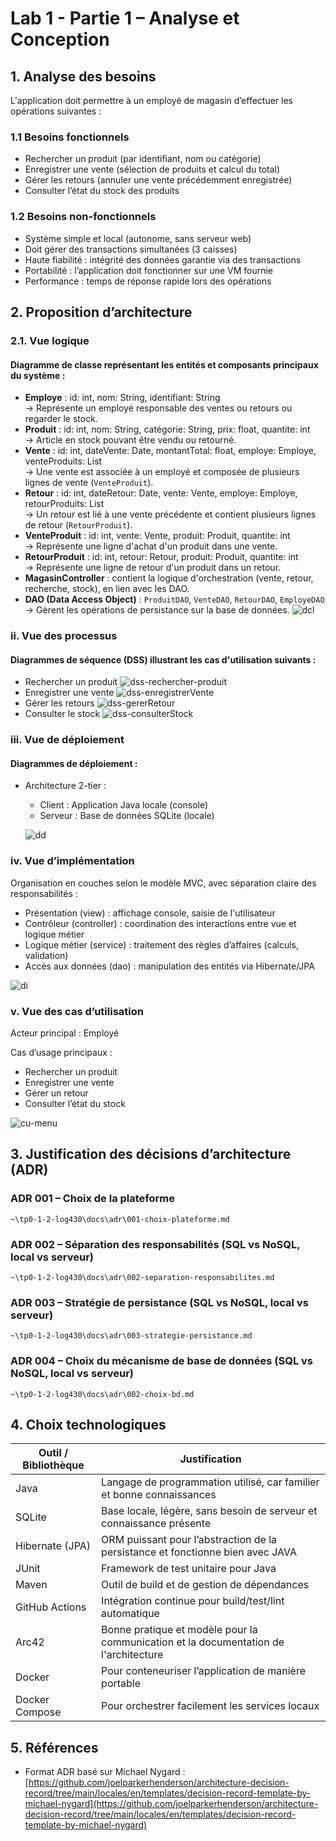 #  Lab 1 - Partie 1 – Analyse et Conception

## 1. Analyse des besoins
L'application doit permettre à un employé de magasin d’effectuer les opérations suivantes :
### 1.1 Besoins fonctionnels
* Rechercher un produit (par identifiant, nom ou catégorie)
* Enregistrer une vente (sélection de produits et calcul du total)
* Gérer les retours (annuler une vente précédemment enregistrée)
* Consulter l’état du stock des produits

### 1.2 Besoins non-fonctionnels
* Système simple et local (autonome, sans serveur web)
* Doit gérer des transactions simultanées (3 caisses)
* Haute fiabilité : intégrité des données garantie via des transactions
* Portabilité : l’application doit fonctionner sur une VM fournie
* Performance : temps de réponse rapide lors des opérations

## 2. Proposition d’architecture
### 2.1. Vue logique
#### Diagramme de classe représentant les entités et composants principaux du système :
- **Employe** : id: int, nom: String, identifiant: String  
  → Représente un employé responsable des ventes ou retours ou regarder le stock.
- **Produit** : id: int, nom: String, catégorie: String, prix: float, quantite: int  
  → Article en stock pouvant être vendu ou retourné.
- **Vente** : id: int, dateVente: Date, montantTotal: float, employe: Employe, venteProduits: List<VenteProduit>  
  → Une vente est associée à un employé et composée de plusieurs lignes de vente (`VenteProduit`).
- **Retour** : id: int, dateRetour: Date, vente: Vente, employe: Employe, retourProduits: List<RetourProduit>  
  → Un retour est lié à une vente précédente et contient plusieurs lignes de retour (`RetourProduit`).
- **VenteProduit** : id: int, vente: Vente, produit: Produit, quantite: int  
  → Représente une ligne d'achat d'un produit dans une vente.
- **RetourProduit** : id: int, retour: Retour, produit: Produit, quantite: int  
  → Représente une ligne de retour d'un produit dans un retour.
- **MagasinController** : contient la logique d'orchestration (vente, retour, recherche, stock), en lien avec les DAO.
- **DAO (Data Access Object)** : `ProduitDAO`, `VenteDAO`, `RetourDAO`, `EmployeDAO`  
  → Gèrent les opérations de persistance sur la base de données.
![dcl](https://img.plantuml.biz/plantuml/svg/hLVDRjiu4BuRy3iGliJUneTYRqPZj4XoQD5itRYREokFLUvIea9IGOjYtsMFSSzz0xrOXp-YI5kAZQ08ajZ3cMzcllaHzLffAdLTyF58Cys1N36QIreKG3P0CawL0Z8dwszADuzE-2V9A4EnGlaDpQbY9LbzM9FfNGs4YvpTrp0RZyQZCt9nSK6kImHkTefKafKPgoX7IpmOZomwkIugBhu1-JuU4KHa6x8WhDJkMoaA_BhMQ9gtvu20MqPBdPxCpTyN90VzTZETTI1Mz9SehApJzve1R3hhJlypqRleLb9iQgPFZIwZ6d8X6Up9CVUlADfoGRtjVKqDCH3XFIU3ozPXt-4AlLfvy6l57xthpaUKy1qoCb2C3VfonmloNcIKNw707HMYr0ZwIMZAqpp1btVH5jg97moE9rSPFARqgxj8k3nEoLKRZpr98hBdDr5GFJJuUEn959izYoDH3hudm8YsMz2YbiEy-VC3uXuydnRvISQaHTYdx3QMdiYPinaWhICqX7IKhJOe1rn2nDX-VFkTzkHyzP1JUVr5EvdFcwQXB3seFOaS71-R9C_-R6JR0axtj-OJbRH3Vsv6RczVlVaGhsblQwJV7O24x0j8yxkY4cDgiptmb2YQFHRlpT0fSG_lsNHBxd2_3jWNeBM4D--GYhKMsR_J0wBFSNtN3y0vV4p8De0FWcqS3jrkcOd2kEXP27kDdRJsYLH53GYbX1nX9KZNeCa0f87Xt6Or1-cscyzENOUQcWrnGwjN8Tkt2963N1gOZQW_S-Xfu1DZZdii2jftuLwZft5ZstqIjNeFVbiSx8fqIVXLSs9SoM8whUsyoJBf_KjySiZc9mTC8ve1Vzknfm8RH_R4vCTDPRGimP2mTfzI5WugVKGV2nVeFQAQYLBLN8Fl-oUrvmFzNUqzPTesxsmZicw1KytGgwFgp5UXsP5QCyxm_eZNognZT3nghtpp-RA7qqLhvrpyRRzO3tZxL7OlLLGUW1u26VXeRM7RDplUFEPuJPLmNpS_p9HKxQRgjm-J75lde6muTZpLa6atKNssRaW6ZQE-xxC6Jx5o70N6ORk5JADYnMl5a1VbWoIWEvSj_vEN4-jiyiU4j1UxWB3irmiN6LfhNCJAAfeO702wyHgSDJiWpV-axi8TZvnM0CJ_r-6w8viTnL8RCrDWnFLG_UfQKlDY4PHD4Du0aRRDJaAP0Re7Vv60hzZBr6xR7k2MW4e2FXQ6iZ8jnr0M4SnPZbSUysOKUkaCgPhF9yQkn6fDyFCvRcoPtda2QYjG26vxF1D59HIpKsNGF0xk894nDsmEBpl3Xa02b65PVFu75Lc9xL91kS5Cpqc1hsgMWWZI82g1_eBDr6WWZPZQ3EyUZ7W8ObwFcaS91TZ824QBsdkapEAoOjvTFwt2GpVmbbQrrKvvMFXMBKCPBh_GU_DsQQWEToQJkgEawxHGWiI_ST7MEOaf0-ya3U2ullbvZGpPD-TV)

### ii. Vue des processus
#### Diagrammes de séquence (DSS) illustrant les cas d'utilisation suivants :
* Rechercher un produit
![dss-rechercher-produit](https://img.plantuml.biz/plantuml/svg/pLRBRXDB4DrRyZ-KlCa49GikEtJ3A_OL5kOIOYGsR3ez5QTHJ_VG3mjs_0ChTYnZrlp1_0bVGbNFqtPu23PO6jipKttgr3cdntxWWt0X5dey2YfeXEbo2L_VVu1pb5Ve-81ee7GsZof0jbO2JgtnLYDz16UrHdSu7er71t1oSW8FPS3eF600QOlIUc621rMKMhs9rSPp4TSk3c9GMdd1vN0L2w4CPFe0gTA-gpO4AMIm3cRf0lAQkGdeBeL4WauCu4rKe8cM5k25yehAIXf7ILLINvWqJ25RIc4C4Ps0y2r_XampL5yqaoYTChnG9rZBi_lW43Hw82wALkt0FnKhuPNfXMZXcrFkC7tuBE49AQlh7A7wn6mVJO6LVAmkq1dIO0Vuh9QRrYP4-cIeHy8Z44HkZQasnCgX5ipB87M3Mb2wKRlKOPEKkGZYWbTFpgmFAuVBvuj9Rzgqsbp407a4BwkD4KxPsgT6V3Y-rue6TskbIVC3Mt9pcBYReZA1LuOH2pGHSc4yZorxvHTVttySHa2nkM95m6ADSb0CfQNRyifIrzGWl2kJ35rRoERJ8p2sE08RGOfGRLRMAKonR7dN8pJ6q1GzwKRip3SPIUpwzg8iaxp4gAWsuSgo0v5lTyb9Z8bPap90Ka4uKLJNb9zUvbEoylQmDLU1oj44TQdO-2Iwq66dP3uTZu1UWm5e74xMrXp2pVDCvOTrCGs1Moo38nSAJBl58Ut6pu6cYmadywZ9IXgJXNuBjnkG-fqhg66V7Ugxd2rcfo_W5jlyt_cpfwtldY-yV3mxdz5aS0BtMpPT7c556QkkQMT5WpqJXcsitd_krFGy7GEvXXG7t8uxRHfdEpq4f4tWqAojulPWBrwJ86qNQPr3NrgJxw0d0NOJj8K-j6PhjuZBIyNJP4tvq9ssBwsCwse3zBnfwkbaRyyCO_JFNeme_f0LDXnBJK_FEaceFUwN_MAM_hT5HjM7VnG1PhMOFvcrCRZHfeNouTz6ddi_4Fo6kf_ApckmMUEpJlmp7UdNWd-eEiubnZL5Qn02XqTiW6Q8BMzspBYpPqR_3Fgk4Nt9B_fnIbidrMUo_VPRtjJ6qEKEvYzp24q-7ZsWz_Ilv1i0)
* Enregistrer une vente
![dss-enregistrerVente](https://img.plantuml.biz/plantuml/svg/ZLVDRjj64BuBq3iCT97SDeUsjm9kubeigiQE54jfBmMADRcojoLtwVqna5kkFVVKMs-1SkuRy4to99rPxd99Mh5Zs9PNcj_l-sQuVc4iqzPLvNHYXIqvBBTR-FZkRyYavZV2MCqrECdXdalBON4l69mhQLJ9ySLgLPPSdqmdqyaSJazFuIott6a3t4AkgbeP9gq1KTMbk7FDmP3HTC9ogpHa-AvwowUJ6aiGkQZH5cOXEYosEPCIWy-0cPXpP7l9RfWHCbKIRSDnP1uIBi_MtYuTHtORhGedRBHBnv7TBuH9j8g7wQHWbbqpmp6GClP6y-thYrc2QDaShfs5me79cuDaMgWMbJbSpBclgJb0Vgk44MWsvqUP828GfOfBXqW7S497yEpx21Xy1wOvb3otGY6QYC6nQ3FuJKB1f85oBl2izopdAMoCrOODs6BaNcM--uK9bALccxyigpbyZTQh0ct4NkICQe62OxAktGY0psfryr-9CaARYablA4RE7z_zuoHqxis_u9dH4An1EK9OgigN7sl63XBhM9Fc-ItNzBDXUbKiH752deEtNwbgWN5EgBuhZYh-WF0ZfL0hB55pZEtkCNRgfYE2ac3A90DCkSqkilCTV46G_tYrlWnDS4Dl_FfJTfK1bdyAp-cyVaCjmCNgPGRFfvDUe6VZLYBtlfnn3MFckj5x03dR8yYt228M9EHUwSeZRaPyjM9X0urq80_a5mBgH5PFa5JdI2hVeCyFokNeZ2cJBPuCrEqecZGmpefI64PR1_M8KaHL4uLrwOpmgwZpOVSyXpk7eoiihgBff5IgHdBGCxzbTuv7Kp0CPsyw0Vpwf2OnJHGbBOEYysxzXg9BS0HtJIGF74XSGNMat5XA19eMoh78QJaTaNC8iYfEMjUUyPEox60RoJ946YfnKCMctrO_vLY5dM54O1cmnU-E9vhjia_pP-AR0XZbRXdznMCcLjh-vmubIW-g071RowN03Owv_o1zqBAsAlyJZ20oaYytI94mjPBYkkpvFq9InItAzEndZBkbc96bht3KSP6Wp-isF3z9yHvXxircURRB1dnjirsiaSTLyf33ftXSlpoUVqmZJiTUX3tHHt2yMH19IukbqpOnoyBpZ4iq3ZS7HAX37isjigpy5BI3Ia8AzFL1Dpr8Hc4hT4DyTYaqBv7lbcGXEqdq-pdpcupTe3xdEFqLDwOzSAsfGT96346wE1hcwJqvUr34B5GeYpGgs1lUhaJtD6nRfsSwC4ThyBEsKUsZy41EVAmE0f1QGkR1dluMtSzrSsWVo0XjkWtWfSGln8xSiAspeGLT44i-jFJ7_iusHkN2R-jX3_6wTUmQuaFvv_LAOdE-G5BuaKIbk97SzBPtIianPvTbF7IhLzliQeSlktKRq8liI_hruAFVEof6qzRhWMOj9NjymaP4x8LaFGMH9Fls4VoUUkc2qxnt0pne5edz_fvzMgjuJxHEjsWs1yj4QTfulKjZkgWapuS5J2SlK6N-7v7_0G00)
* Gérer les retours
![dss-gererRetour](https://img.plantuml.biz/plantuml/svg/bLTDRnit4BqBq7yOw28bTGAqlGLm4zTM6gLEx5XEUYaGKBkKmtJ5LVWXjBTSU-wfjzvQzTn_iFyalwHloEL-oKaGmx2rNCwRDpDlXjGZwuHnVbECHqwvGjBPSaaVtlz1FrHx8mrvJKQwqflnQ3oQql7nCPraJdfZIJhAoissj48xIsgpBTGxN-qjR-AzvrFlLA6iuEtqnc-4qZGhfX8xoz-g_PtnI6IkD3GF2v9j5jf9inQP1BIs9VYyyueAvQWGP8Mo2jksOAmojOLVcfpM-sRBJ6WjpPq92KlrAaFYepFLVmMJs1gbsR08iAN9taZhZAH2MW8N1Qi1_3Dn8wpI0QGi2caIVFt87ivEBcYB504Yg_OvibRznNnt4j5G_k7zdwLHDqeFgR_Yzp0EaEcX1xYHZka1xYq_8aphokmNJdtZI_XV4LUPU-M6v2_ZSdBHFlQSI6taZU8y10-ft3sagx2OW9ednlbUM0I9trBhQez46ba8JgMMI1153U05pNPAq1EraaP34gX-BfnOiVNaihJkniZbY_D9gxEpQh_oZd9F5g5gOLGPfLNhXUvzb-fC3mWk2fb5lpGPgdT2FslAXRPKJDLGOuTYpTwKa9ghBIJge3t7w8nGhelBYstonwF49rAhDG9sDn9qOjfcjXPgS2iQeOljDYIi2BmQoOgTpDXVBMzkkGry2YCsrJ-eMPklwdSdjfA-Xhj53ZMfjSf28PXa8qTWPwW05oGaiqCJf9CAWM4akeCxn5mAiyXdmNoHHzfzZhdS20qdmWTLDRwaHf-XmvX3YCD27jrqDUxWkjK0d2_dv_FJQzhTltj4k-tzkro-nrSNpoAmfHqldCyVNzFJYyNpkFgwHeO1lxt0ydsLqp43n0rumekVdiolvkdTGmwd4IN9zHeYyf0jLFIsX5Gy-Y-qYQdscTz6NRKHkbvC735RMkb39s4U_kj2YJhHtUldENoaMSXF0AtRrDxfvcSegF2cNxrUEuWrge_QKLxjdL25xOgWLbuTWdNrRjR4GPbYy2WZ5HXaQNRJ3ec0mEBeL7fTsWCXViDr32CRlZk0c6QnULZEGOD5MMvH_z1uWbsbIjRxglruHFZfQxKDjjQV8PGqcNQzHEkFofQdTQ_ziHRE6XHwkZWB4nmTM2Dpd0md2jSu0okFZDJpeiaorJzJUfNI5HBP1XZSq1f_CLWeZ5pPQzTysfmT2UspMNZdCREL0vz-4be8vjxkseb2vHq7aV9ICOjsLrEBA9ciD9WGRc3MvzOUEA0NpxAJfm1PyY4sgtDmH1h9uz7t8lhYew6BsK4PZecNbsSdr_DMMkZkvVmwaPRStst7ftxlOVVRiaVuuiUFynYs8sIrLcOJnkqmaUVDgOsqRPHjZdFhcIE6PZfoauqihEnaNkdRAlJvrf-yE82OV66LSLsgwto40behRkA5HcAnnrZdyI5GJ-eMAmiHzoVF5z2l4mvzSFFXPXd0kCKoQ4b6n4ctpJYQqB6-uO1fl8wzPTl-waoZ0t8Xb4_F6nZZselLT0c80q9ulgmbnm_JrBcIgz9dC7HybKgJj3jlTjAxpanak83LFInhMhq9-osud28nyPJ7MTHUvJOXLqbQjntrpIKE89qhO7r9YNRXi7_9ASHzYB1YmxnlaXV6bprghur1D0qQz1JE4xOfLsybB8IrPQPGImwcfJ1ixCNpvVpg6l-kBsfaIrznAn--UDtCvK4pTmFaNkvu-tJx3hAyLbg4ify4POOMuCHMVuSxuSSoVBkeerd8IfF5fkV2TofNEdm_GGLN73KVVSsb4f3fxdi0cRStzsdDD2WR5zrmXscrC3pkngD745Vu2lW_)
* Consulter le stock
![dss-consulterStock](https://img.plantuml.biz/plantuml/svg/XLGxRXin4Eq5w0u3DP83-G96RDYH7CI077-KCWt57Kb4kEIQ7yFfV8TKwL9wK-S6l8bFaXdkQlLnW5IIgE6yD--zuRaFmeLOwdulgA0HflCvl3x_W8arFkg03kZG1ok_zNlztX1EJq_XGWQCpWC6aBQih1ScU51bfTL3JBNd8gwT3MDGMdd1vR2EfL06Hdg8L6c_f_getnCoM0UN-G3vpfKXpAMGIAsDjmJ-41Le5HXDB9TAhf4eUQYSBQ8Alj-hQ08bLKKiO31fRutcKXY3xcW0maDxoW3qDRZqHpEboYd35tK6iOvw--2elm1jLpGC7dI_5YlXbSazhDReDjtRdmmmlRZ9xOIKwQL04F6f8mjeO27yOTlRvc-wcVlH9pVwG8L03GfhJAffP8TQ14M_KFE4Zqh09xL0PqXWqh8GGN1pwcTzM3cStyq6MzUcgLx404K4BrDjX5EsCQfL7uxFDZh12VXKQvGDMgFgVXe6yDKGkIegpsSbchYLywtvScsL9nCBOQX-gDwuh5-VVzgAyQ2oTA6rscMlCwBdKJO46wwjwaHNRWZEkNJaM_Cp4T61YAhAqf6_PQh3shAwaV_k8Y4UKV90RNosyjsdMiOgrIvRGADl8zZ8kCE7s74AJhefPie7R5tseuOMxk4MM0gJqvAl1XlzNimvETqQSWLXR6qcgFdbx7Bo1TwnBn_lRwvt5cIuZGdWSacsHeH8lZgaVVrDfzmYo-usKz8KRpWmz0xcSJScZ_U-7U-ifNVeq45DzvPaXSGA_wFeNZYxS53WDP9aI-jA4LBDmsS7hwPZcF39oZg5O_Xiop7SElKqXhj8EwVeht-uqFHfqYWwPlJo14V1BUaBwz4jPFh5KPARnsKddaHtirOdEyzMHvYti77pS5CUBQq9Fq0ScVo-wlGIiBl1GUWGpz4K-V7-2m00)

### iii. Vue de déploiement
#### Diagrammes de déploiement :
* Architecture 2-tier :
    * Client : Application Java locale (console)
    * Serveur : Base de données SQLite (locale)
    
    ![dd](https://img.plantuml.biz/plantuml/svg/ZL3DIiD04Bu7yWuVEIL853nwa4OzI36qMkZ9osGpwCB-XCss7aJm7Nm9-nnv4v_4sRRYjR2x0_lzpSniZ1JYnfeyYpeQnfscbq3MCdevqsumNhDb5_7p-OKcg5STMSLDO5pMKNF8ipnpNiX5Im8wnbQB8ninAzSjZ5Tak2hmdcT0kWTsCmn6AuhQEomNAvHpsX9klHlzFnrGtWxUfVpYY46KpwvinSNW36lDRr84ZC5BQAYAfFn8VG4zHUfebBoRzAQPl7FJZaUi7Xza574wxxj3bv9AV_zvjdSuFHHrVNtKuWgDKjFtAAiWB9vQbFUwu-18i0lCbqsLl6Vi-ltcVm40)

### iv. Vue d’implémentation
Organisation en couches selon le modèle MVC, avec séparation claire des responsabilités :

* Présentation (view) : affichage console, saisie de l'utilisateur
* Contrôleur (controller) : coordination des interactions entre vue et logique métier
* Logique métier (service) : traitement des règles d’affaires (calculs, validation)
* Accès aux données (dao) : manipulation des entités via Hibernate/JPA

![di](https://img.plantuml.biz/plantuml/svg/XPB1IiGm48RlXRp3i2T5jYXwyY0hrQEiUEWzD4C9JZ8bcIeYmhw39n_1v_1DzabCks2xRkcUmloJVF_yGrPHT93MaSh42Y6KBOBPRhwiQ-Zdsw4NBPOzR3UVi0wrzZRk18CH79kMqddoK1Pm1dUtwrELgQpHrREk4HOLkvoulheypwMvo5yilYxWNMK05UaOeM0VcR1Ckie-vfvMx2Km4OOfGF7NFO990oFj4Hv3oc1b4CeK6OVo2ONRCDJtQI_yXaTyZEOfbxIWVqPxoiwhbthwQ3smNDuSfeLhi0aITDqbE6ntZyRMqpU6GQRxex5cBMRvy_0kxGgzwJ_YBm00)

### v. Vue des cas d’utilisation

Acteur principal : Employé 

Cas d’usage principaux :
* Rechercher un produit
* Enregistrer une vente
* Gérer un retour
* Consulter l’état du stock

![cu-menu](https://img.plantuml.biz/plantuml/svg/NP0nJWD134NxbVOENzi0GYb8KgE89A9A0-80rgorZ9YTYSQUI152oXsek04vnzua9s4sMOfDuURx-VlR2r6AcbfN5chLCLQMcaXjowWPXWJrJLBhh93Qu74wV6D33OdrPL4MP3H4hDkj2tlkXSX6oJVPg7hTYtQ__qPMX75hWfUGc_TuMi45GuxlAdoM1P24yxeyzyBcdMDVI1xR6EfajKAEyhPy695h7xcnel6CCdRibGToEYAVk-C5GcGDAGxGR0GjSxZaD7FkTFZfZagAEa4qc8zXO5uMN_sPmyMOJ1ulgSR2z5gONGlptcN1lZw__Wy0)


## 3. Justification des décisions d’architecture (ADR)
### ADR 001 – Choix de la plateforme
```~\tp0-1-2-log430\docs\adr\001-choix-plateforme.md```
### ADR 002 – Séparation des responsabilités (SQL vs NoSQL, local vs serveur)
`~\tp0-1-2-log430\docs\adr\002-separation-responsabilites.md`    
### ADR 003 – Stratégie de persistance (SQL vs NoSQL, local vs serveur)
`~\tp0-1-2-log430\docs\adr\003-strategie-persistance.md`
### ADR 004 – Choix du mécanisme de base de données (SQL vs NoSQL, local vs serveur)
```~\tp0-1-2-log430\docs\adr\002-choix-bd.md```

## 4. Choix technologiques
| Outil / Bibliothèque | Justification |
|----------------------|---------------|
| Java | Langage de programmation utilisé, car familier et bonne connaissances |
| SQLite | Base locale, légère, sans besoin de serveur et connaissance présente |
| Hibernate (JPA) | ORM puissant pour l’abstraction de la persistance et fonctionne bien avec JAVA |
| JUnit | Framework de test unitaire pour Java |
| Maven | Outil de build et de gestion de dépendances |
| GitHub Actions | Intégration continue pour build/test/lint automatique |
| Arc42 | Bonne pratique et modèle pour la communication et la documentation de l'architecture             |
| Docker | Pour conteneuriser l’application de manière portable |
| Docker Compose | Pour orchestrer facilement les services locaux |

## 5. Références
* Format ADR basé sur Michael Nygard : [https://github.com/joelparkerhenderson/architecture-decision-record/tree/main/locales/en/templates/decision-record-template-by-michael-nygard](https://github.com/joelparkerhenderson/architecture-decision-record/tree/main/locales/en/templates/decision-record-template-by-michael-nygard)


